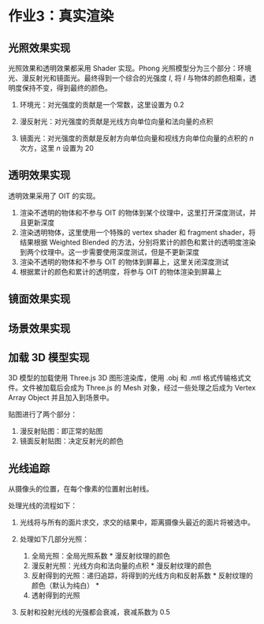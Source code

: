 # 作业3：真实渲染

## 光照效果实现

光照效果和透明效果都采用 Shader 实现。Phong 光照模型分为三个部分：环境光、漫反射光和镜面光。最终得到一个综合的光强度 $I$, 将 $I$ 与物体的颜色相乘，透明度保持不变，得到最终的颜色。

1. 环境光：对光强度的贡献是一个常数，这里设置为 0.2

2. 漫反射光：对光强度的贡献是光线方向单位向量和法向量的点积

3. 镜面光：对光强度的贡献是反射方向单位向量和视线方向单位向量的点积的 $n$ 次方，这里 $n$ 设置为 20


## 透明效果实现

透明效果采用了 OIT 的实现。

1. 渲染不透明的物体和不参与 OIT 的物体到某个纹理中，这里打开深度测试，并且更新深度
2. 渲染透明物体，这里使用一个特殊的 vertex shader 和 fragment shader，将结果根据 Weighted Blended 的方法，分别将累计的颜色和累计的透明度渲染到两个纹理中。这一步需要使用深度测试，但是不更新深度
3. 渲染不透明的物体和不参与 OIT 的物体到屏幕上，这里关闭深度测试
4. 根据累计的颜色和累计的透明度，将参与 OIT 的物体渲染到屏幕上

## 镜面效果实现


## 场景效果实现

## 加载 3D 模型实现

3D 模型的加载使用 Three.js 3D 图形渲染库，使用 .obj 和 .mtl 格式传输格式文件。文件被加载后会成为 Three.js 的 Mesh 对象，经过一些处理之后成为 Vertex Array Object 并且加入到场景中。

贴图进行了两个部分：

1. 漫反射贴图：即正常的贴图
2. 镜面反射贴图：决定反射光的颜色

## 光线追踪

从摄像头的位置，在每个像素的位置射出射线。

处理光线的流程如下：

1. 光线将与所有的面片求交，求交的结果中，距离摄像头最近的面片将被选中。

2. 处理如下几部分光照：

    1. 全局光照：全局光照系数 * 漫反射纹理的颜色
    2. 漫反射光照：光线方向和法向量的点积 * 漫反射纹理的颜色
    3. 反射得到的光照：递归追踪，将得到的光线方向和反射系数 * 反射纹理的颜色（默认为纯白） * 
    4. 透射得到的光照

3. 反射和投射光线的光强都会衰减，衰减系数为 0.5
